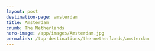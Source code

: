 ```yaml
---
layout: post
destination-page: amsterdam
title: Amsterdam
crumb: The Netherlands
hero-image: /app/images/Amsterdam.jpg
permalink: /top-destinations/the-netherlands/amsterdam
---
```

